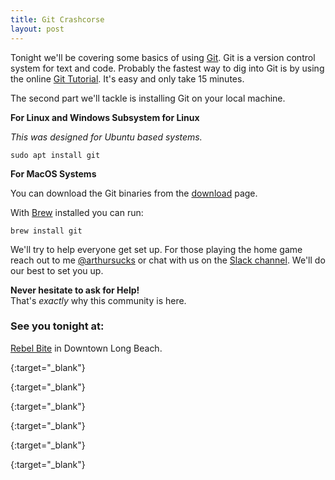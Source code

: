 ```yaml
---
title: Git Crashcorse
layout: post
---
```

Tonight we'll be covering some basics of using [Git]. Git is a version control system for text and code. Probably the fastest way to dig into Git is by using the online [Git Tutorial]. It's easy and only take 15 minutes.

The second part we'll tackle is installing Git on your local machine.

**For Linux and Windows Subsystem for Linux**

_This was designed for Ubuntu based systems._

`sudo apt install git`

**For MacOS Systems**

You can download the Git binaries from the [download] page.

With [Brew] installed you can run:

`brew install git`

We'll try to help everyone get set up. For those playing the home game reach out to me [@arthursucks] or chat with us on the [Slack channel]. We'll do our best to set you up.

**Never hesitate to ask for Help!**  
That's _exactly_ why this community is here.

### See you tonight at:
[Rebel Bite](https://www.meetup.com/Uncoded/events/245151891/) in Downtown Long Beach.

[Git]: https://git-scm.com/
{:target="_blank"}

[Git Tutorial]: https://try.github.io/levels/1/challenges/1
{:target="_blank"}

[download]: https://git-scm.com/download/mac
{:target="_blank"}

[Brew]: https://brew.sh/
{:target="_blank"}

[@arthursucks]: https://twitter.com/arthursucks
{:target="_blank"}

[Slack channel]: https://uncodedlb.slack.com/
{:target="_blank"}

